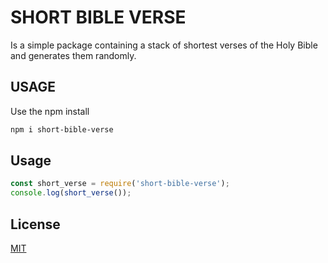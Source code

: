 # SHORT BIBLE VERSE 
Is a simple package containing a stack of  shortest verses of the Holy Bible and generates them randomly.

## USAGE

Use the npm install

```bash
npm i short-bible-verse
```

## Usage

```javascript
const short_verse = require('short-bible-verse');
console.log(short_verse());
```


## License

[MIT](https://choosealicense.com/licenses/mit/)
